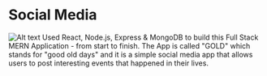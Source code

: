 # Social Media
![Alt text](https://user-images.githubusercontent.com/104483181/187566211-eeb6275a-c708-4a50-917d-9e7d5ff1eb38.png)
Used React, Node.js, Express & MongoDB to build this Full Stack MERN Application - from start to finish. The App is called "GOLD" which stands for "good old days" and it is a simple social media app that allows users to post interesting events that happened in their lives.
